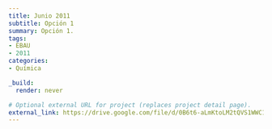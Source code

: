 ```yaml
---
title: Junio 2011
subtitle: Opción 1
summary: Opción 1.
tags:
- EBAU
- 2011
categories:
- Química

_build:
  render: never

# Optional external URL for project (replaces project detail page).
external_link: https://drive.google.com/file/d/0B6t6-aLmKtoLM2tQVS1WWC1NY1k/view
---
```

